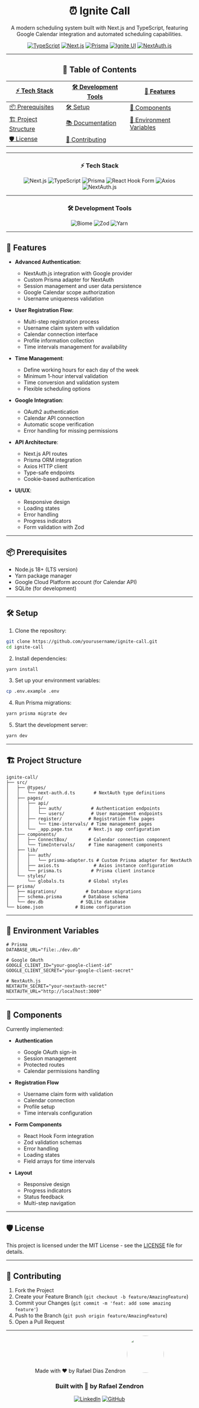 <div align="center">

# ⏰ Ignite Call

A modern scheduling system built with Next.js and TypeScript, featuring Google Calendar integration and automated scheduling capabilities.

[![TypeScript](https://img.shields.io/badge/TypeScript-5.0-blue.svg)](https://www.typescriptlang.org/)
[![Next.js](https://img.shields.io/badge/Next.js-Latest-black.svg)](https://nextjs.org/)
[![Prisma](https://img.shields.io/badge/Prisma-Latest-2D3748.svg)](https://www.prisma.io/)
[![Ignite UI](https://img.shields.io/badge/Ignite_UI-Latest-00875F.svg)](https://github.com/rocketseat/ignite-ui)
[![NextAuth.js](https://img.shields.io/badge/NextAuth.js-Latest-000000.svg)](https://next-auth.js.org/)

---

## 📖 Table of Contents

| [⚡ Tech Stack](#⚡-tech-stack) | [🛠 Development Tools](#🛠-development-tools) | [🚀 Features](#🚀-features) |
|--------------------------------|-----------------------------------------------|----------------------------|
| [📦 Prerequisites](#📦-prerequisites) | [🛠️ Setup](#🛠️-setup) | [📱 Components](#📱-components) |
| [🏗️ Project Structure](#🏗️-project-structure) | [📚 Documentation](#📚-documentation) | [🔧 Environment Variables](#🔧-environment-variables) |
| [🛡️ License](#🛡️-license) | [🤝 Contributing](#🤝-contributing) | |

---

### ⚡ Tech Stack

![Next.js](https://img.shields.io/badge/Next.js-000000?style=for-the-badge&logo=next.js&logoColor=white)
![TypeScript](https://img.shields.io/badge/TypeScript-007ACC?style=for-the-badge&logo=typescript&logoColor=white)
![Prisma](https://img.shields.io/badge/Prisma-2D3748?style=for-the-badge&logo=prisma&logoColor=white)
![React Hook Form](https://img.shields.io/badge/React_Hook_Form-EC5990?style=for-the-badge&logo=reacthookform&logoColor=white)
![Axios](https://img.shields.io/badge/Axios-5A29E4?style=for-the-badge&logo=axios&logoColor=white)
![NextAuth.js](https://img.shields.io/badge/NextAuth.js-000000?style=for-the-badge&logo=next.js&logoColor=white)

---

### 🛠 Development Tools

![Biome](https://img.shields.io/badge/Biome-60A5FA?style=for-the-badge&logo=biome&logoColor=white)
![Zod](https://img.shields.io/badge/Zod-3E67B1?style=for-the-badge&logo=zod&logoColor=white)
![Yarn](https://img.shields.io/badge/Yarn-2C8EBB?style=for-the-badge&logo=yarn&logoColor=white)

---
</div>

## 🚀 Features

- **Advanced Authentication**:
  - NextAuth.js integration with Google provider
  - Custom Prisma adapter for NextAuth
  - Session management and user data persistence
  - Google Calendar scope authorization
  - Username uniqueness validation

- **User Registration Flow**:
  - Multi-step registration process
  - Username claim system with validation
  - Calendar connection interface
  - Profile information collection
  - Time intervals management for availability

- **Time Management**:
  - Define working hours for each day of the week
  - Minimum 1-hour interval validation
  - Time conversion and validation system
  - Flexible scheduling options

- **Google Integration**:
  - OAuth2 authentication
  - Calendar API connection
  - Automatic scope verification
  - Error handling for missing permissions

- **API Architecture**:
  - Next.js API routes
  - Prisma ORM integration
  - Axios HTTP client
  - Type-safe endpoints
  - Cookie-based authentication

- **UI/UX**:
  - Responsive design
  - Loading states
  - Error handling
  - Progress indicators
  - Form validation with Zod

---

## 📦 Prerequisites

- Node.js 18+ (LTS version)
- Yarn package manager
- Google Cloud Platform account (for Calendar API)
- SQLite (for development)

---

## 🛠️ Setup

1. Clone the repository:

```bash
git clone https://github.com/yourusername/ignite-call.git
cd ignite-call
```

2. Install dependencies:

```bash
yarn install
```

3. Set up your environment variables:

```bash
cp .env.example .env
```

4. Run Prisma migrations:

```bash
yarn prisma migrate dev
```

5. Start the development server:

```bash
yarn dev
```

---

## 🏗️ Project Structure

```
ignite-call/
├── src/
│   ├── @types/
│   │   └── next-auth.d.ts       # NextAuth type definitions
│   ├── pages/
│   │   ├── api/
│   │   │   ├── auth/           # Authentication endpoints
│   │   │   └── users/          # User management endpoints
│   │   ├── register/          # Registration flow pages
│   │   │   └── time-intervals/ # Time management pages
│   │   └── _app.page.tsx      # Next.js app configuration
│   ├── components/
│   │   ├── ConnectBox/        # Calendar connection component
│   │   └── TimeIntervals/     # Time management components
│   ├── lib/
│   │   ├── auth/
│   │   │   └── prisma-adapter.ts # Custom Prisma adapter for NextAuth
│   │   ├── axios.ts             # Axios instance configuration
│   │   └── prisma.ts           # Prisma client instance
│   └── styles/
│       └── globals.ts         # Global styles
├── prisma/
│   ├── migrations/           # Database migrations
│   ├── schema.prisma        # Database schema
│   └── dev.db              # SQLite database
└── biome.json            # Biome configuration
```

---

## 🔧 Environment Variables

```env
# Prisma
DATABASE_URL="file:./dev.db"

# Google OAuth
GOOGLE_CLIENT_ID="your-google-client-id"
GOOGLE_CLIENT_SECRET="your-google-client-secret"

# NextAuth.js
NEXTAUTH_SECRET="your-nextauth-secret"
NEXTAUTH_URL="http://localhost:3000"
```

---

## 📱 Components

Currently implemented:

- **Authentication**
  - Google OAuth sign-in
  - Session management
  - Protected routes
  - Calendar permissions handling

- **Registration Flow**
  - Username claim form with validation
  - Calendar connection
  - Profile setup
  - Time intervals configuration

- **Form Components**
  - React Hook Form integration
  - Zod validation schemas
  - Error handling
  - Loading states
  - Field arrays for time intervals

- **Layout**
  - Responsive design
  - Progress indicators
  - Status feedback
  - Multi-step navigation

---

## 🛡️ License

This project is licensed under the MIT License - see the [LICENSE](LICENSE) file for details.

---

## 🤝 Contributing

1. Fork the Project
2. Create your Feature Branch (`git checkout -b feature/AmazingFeature`)
3. Commit your Changes (`git commit -m 'feat: add some amazing feature'`)
4. Push to the Branch (`git push origin feature/AmazingFeature`)
5. Open a Pull Request

---

<div align="center">
Made with ❤️ by Rafael Dias Zendron

<img src="https://github.com/rafaumeu.png" width="100" height="100" style="border-radius: 50%;">

### Built with 💜 by Rafael Zendron

[![LinkedIn](https://img.shields.io/badge/LinkedIn-0077B5?style=for-the-badge&logo=linkedin&logoColor=white)](https://www.linkedin.com/in/rafael-dias-zendron-528290132/)
[![GitHub](https://img.shields.io/badge/GitHub-100000?style=for-the-badge&logo=github&logoColor=white)](https://github.com/rafaumeu)

</div>
